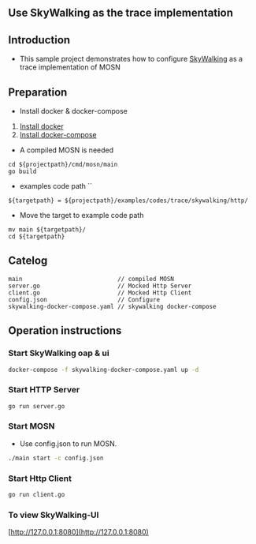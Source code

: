 ## Use SkyWalking as the trace implementation

## Introduction

+ This sample project demonstrates how to configure [SkyWalking](http://skywalking.apache.org/) as a trace implementation of MOSN

## Preparation

+ Install docker & docker-compose

1. [Install docker](https://docs.docker.com/install/) <br>
1. [Install docker-compose](https://docs.docker.com/compose/install/)

+ A compiled MOSN is needed
```
cd ${projectpath}/cmd/mosn/main
go build
```

+ examples code path
``
```
${targetpath} = ${projectpath}/examples/codes/trace/skywalking/http/
```

+ Move the target to example code path

```
mv main ${targetpath}/
cd ${targetpath}
```


## Catelog

```
main                           // compiled MOSN
server.go                      // Mocked Http Server
client.go                      // Mocked Http Client
config.json                    // Configure
skywalking-docker-compose.yaml // skywalking docker-compose
```

## Operation instructions

### Start SkyWalking oap & ui
```bash
docker-compose -f skywalking-docker-compose.yaml up -d
```

### Start HTTP Server

```bash
go run server.go
```

### Start MOSN

+ Use config.json to run MOSN.

```bash
./main start -c config.json
```

### Start Http Client
```bash
go run client.go
```

### To view SkyWalking-UI
[http://127.0.0.1:8080](http://127.0.0.1:8080)